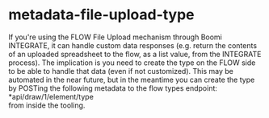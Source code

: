 # metadata-file-upload-type
If you're using the FLOW File Upload mechanism through Boomi INTEGRATE, it can handle custom data responses (e.g. return the contents of an uploaded spreadsheet to the flow, as a list value, from the INTEGRATE process). The implication is you need to create the type on the FLOW side to be able to handle that data (even if not customized).  This may be automated in the near future, but in the meantime you can create the type by POSTing the following metadata to the flow types endpoint:
*api/draw/1/element/type  
from inside the tooling.
